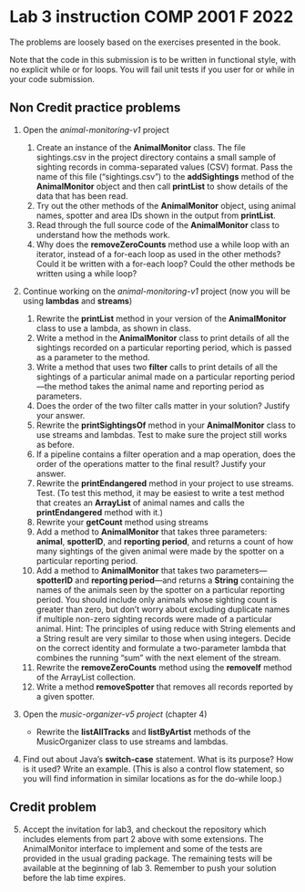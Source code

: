 # Lab 3 instruction COMP 2001 F 2022

The problems are loosely based on the exercises presented in the book. 

Note that the code in this submission is to be written in functional style, with no explicit while or for loops. You will fail unit tests if you user for or while in your code submission.

## Non Credit practice problems
1.  Open the _animal-monitoring-v1_ project
    1.  Create an instance of the **AnimalMonitor** class. The file sightings.csv in the project directory contains a small sample of sighting records in comma-separated values (CSV) format. Pass the name of this file (“sightings.csv”) to the **addSightings** method of the **AnimalMonitor** object and then call **printList** to show details of the data that has been read.
    2.  Try out the other methods of the **AnimalMonitor** object, using animal names, spotter and area IDs shown in the output from **printList**.
    3.  Read through the full source code of the **AnimalMonitor** class to understand how the methods work.
    4.  Why does the **removeZeroCounts** method use a while loop with an iterator, instead of a for-each loop as used in the other methods? Could it be written with a for-each loop? Could the other methods be written using a while loop?  
          
        
2.  Continue working on the _animal-monitoring-v1_ project (now you will be using **lambdas** and **streams**)
    1.  Rewrite the **printList** method in your version of the **AnimalMonitor** class to use a lambda, as shown in class.
    2.  Write a method in the **AnimalMonitor** class to print details of all the sightings recorded on a particular reporting period, which is passed as a parameter to the method.
    3.  Write a method that uses two **filter** calls to print details of all the sightings of a particular animal made on a particular reporting period—the method takes the animal name and reporting period as parameters.
    4.  Does the order of the two filter calls matter in your solution? Justify your answer.
    5.  Rewrite the **printSightingsOf** method in your **Animal­Monitor** class to use streams and lambdas. Test to make sure the project still works as before.
    6.  If a pipeline contains a filter operation and a map operation, does the order of the operations matter to the final result? Justify your answer.
    7.  Rewrite the **printEndangered** method in your project to use streams. Test. (To test this method, it may be easiest to write a test method that creates an **ArrayList** of animal names and calls the **printEndangered** method with it.)
    8.  Rewrite your **getCount** method using streams
    9.  Add a method to **AnimalMonitor** that takes three parameters: **animal**, **spotterID**, and **reporting period**, and returns a count of how many sightings of the given animal were made by the spotter on a particular reporting period.
    10.  Add a method to **AnimalMonitor** that takes two parameters—**spotterID** and **reporting period**—and returns a **String** containing the names of the animals seen by the spotter on a particular reporting period. You should include only animals whose sighting count is greater than zero, but don’t worry about excluding duplicate names if multiple non-zero sighting records were made of a particular animal. Hint: The principles of using reduce with String elements and a String result are very similar to those when using integers. Decide on the correct identity and formulate a two-parameter lambda that combines the running “sum” with the next element of the stream.
    11.  Rewrite the **removeZeroCounts** method using the **removeIf** method of the ArrayList collection.
    12.  Write a method **removeSpotter** that removes all records reported by a given spotter.  
          
        
3.  Open the _music-organizer-v5 project_ (chapter 4)
    *   Rewrite the **listAllTracks** and **listByArtist** methods of the MusicOrganizer class to use streams and lambdas.  
          
        
4.  Find out about Java’s **switch-case** statement. What is its purpose? How is it used? Write an example. (This is also a control flow statement, so you will find information in similar locations as for the do-while loop.)

## Credit problem

5. Accept the invitation for lab3, and checkout the repository which includes elements from part 2 above with some extensions. The AnimalMonitor interface to implement and some of the tests are provided in the usual grading package.  The remaining tests will be available at the beginning of lab 3. Remember to push your solution before the lab time expires.